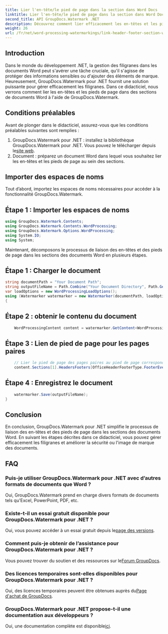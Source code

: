 ```yaml
---
title: Lier l'en-tête/le pied de page dans la section dans Word Docs
linktitle: Lier l'en-tête/le pied de page dans la section dans Word Docs
second_title: API GroupDocs.Watermark .NET
description: Découvrez comment lier efficacement les en-têtes et les pieds de page dans les sections de documents Word à l'aide de GroupDocs.Watermark pour .NET. Gestion et sécurité des documents.
weight: 26
url: /fr/net/word-processing-watermarkings/link-header-footer-section-word-docs/
---
```

## Introduction
Dans le monde du développement .NET, la gestion des filigranes dans les documents Word peut s'avérer une tâche cruciale, qu'il s'agisse de protéger des informations sensibles ou d'ajouter des éléments de marque. Heureusement, GroupDocs.Watermark pour .NET fournit une solution puissante pour gérer efficacement les filigranes. Dans ce didacticiel, nous verrons comment lier les en-têtes et les pieds de page dans des sections de documents Word à l'aide de GroupDocs.Watermark.
## Conditions préalables
Avant de plonger dans le didacticiel, assurez-vous que les conditions préalables suivantes sont remplies :
1. GroupDocs.Watermark pour .NET : installez la bibliothèque GroupDocs.Watermark pour .NET. Vous pouvez le télécharger depuis le[site web](https://releases.groupdocs.com/Watermark/net/).
2. Document : préparez un document Word dans lequel vous souhaitez lier les en-têtes et les pieds de page au sein des sections.

## Importer des espaces de noms
Tout d’abord, importez les espaces de noms nécessaires pour accéder à la fonctionnalité GroupDocs.Watermark.
## Étape 1 : Importer les espaces de noms
```csharp
using GroupDocs.Watermark.Contents;
using GroupDocs.Watermark.Contents.WordProcessing;
using GroupDocs.Watermark.Options.WordProcessing;
using System.IO;
using System;
```
Maintenant, décomposons le processus de liaison des en-têtes et des pieds de page dans les sections des documents Word en plusieurs étapes.
## Étape 1 : Charger le document
```csharp
string documentPath = "Your Document Path";
string outputFileName = Path.Combine("Your Document Directory", Path.GetFileName(documentPath));
var loadOptions = new WordProcessingLoadOptions();
using (Watermarker watermarker = new Watermarker(documentPath, loadOptions))
{
```
## Étape 2 : obtenir le contenu du document
```csharp
    WordProcessingContent content = watermarker.GetContent<WordProcessingContent>();
```
## Étape 3 : Lien de pied de page pour les pages paires
```csharp
    // Lier le pied de page des pages paires au pied de page correspondant dans la section précédente
    content.Sections[1].HeadersFooters[OfficeHeaderFooterType.FooterEven].IsLinkedToPrevious = true;
```
## Étape 4 : Enregistrez le document
```csharp
    watermarker.Save(outputFileName);
}
```

## Conclusion
En conclusion, GroupDocs.Watermark pour .NET simplifie le processus de liaison des en-têtes et des pieds de page dans les sections des documents Word. En suivant les étapes décrites dans ce didacticiel, vous pouvez gérer efficacement les filigranes et améliorer la sécurité ou l'image de marque des documents.
## FAQ
### Puis-je utiliser GroupDocs.Watermark pour .NET avec d’autres formats de documents que Word ?
Oui, GroupDocs.Watermark prend en charge divers formats de documents tels qu'Excel, PowerPoint, PDF, etc.
### Existe-t-il un essai gratuit disponible pour GroupDocs.Watermark pour .NET ?
Oui, vous pouvez accéder à un essai gratuit depuis le[page des versions](https://releases.groupdocs.com/).
### Comment puis-je obtenir de l’assistance pour GroupDocs.Watermark pour .NET ?
 Vous pouvez trouver du soutien et des ressources sur le[Forum GroupDocs](https://forum.groupdocs.com/c/watermark/19).
### Des licences temporaires sont-elles disponibles pour GroupDocs.Watermark pour .NET ?
 Oui, des licences temporaires peuvent être obtenues auprès du[Page d'achat de GroupDocs](https://purchase.groupdocs.com/temporary-license/).
### GroupDocs.Watermark pour .NET propose-t-il une documentation aux développeurs ?
 Oui, une documentation complète est disponible[ici](https://tutorials.groupdocs.com/Watermark/net/).